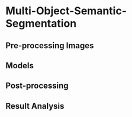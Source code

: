 # Multi-Object-Semantic-Segmentation

## Pre-processing Images
## Models
## Post-processing
## Result Analysis
